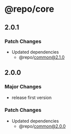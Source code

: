 # @repo/core

## 2.0.1

### Patch Changes

-   Updated dependencies
    -   @repo/common@2.1.0

## 2.0.0

### Major Changes

-   release first version

### Patch Changes

-   Updated dependencies
    -   @repo/common@2.0.0

